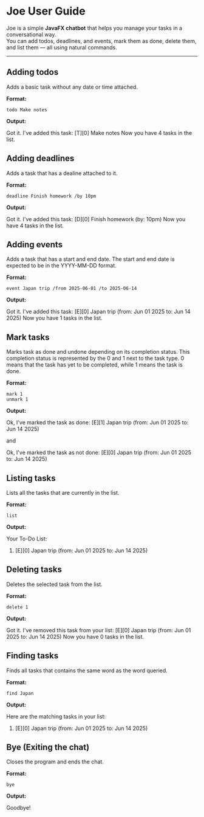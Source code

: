 # Joe User Guide

Joe is a simple **JavaFX chatbot** that helps you manage your tasks in a conversational way.  
You can add todos, deadlines, and events, mark them as done, delete them, and list them — all using natural commands.

---

## Adding todos

Adds a basic task without any date or time attached.


**Format:**  

    todo Make notes

**Output:**  

Got it. I've added this task:
[T][0] Make notes
Now you have 4 tasks in the list.

## Adding deadlines

Adds a task that has a dealine attached to it.

**Format:**  

    deadline Finish homework /by 10pm

**Output:**  

Got it. I've added this task:
[D][0] Finish homework (by: 10pm)
Now you have 4 tasks in the list.

## Adding events

Adds a task that has a start and end date. The start and end date is expected to be in the YYYY-MM-DD format.

**Format:**  

    event Japan trip /from 2025-06-01 /to 2025-06-14

**Output:**  

Got it. I've added this task:
[E][0] Japan trip (from: Jun 01 2025 to: Jun 14 2025)
Now you have 1 tasks in the list.


## Mark tasks 

Marks task as done and undone depending on its completion status. This completion status is represented by the 0 and 1 next to the task type. 0 means that the task has yet to be completed, while 1 means the task is done.

**Format:**  

    mark 1
    unmark 1

**Output:**

Ok, I've marked the task as done:
[E][1] Japan trip (from: Jun 01 2025 to: Jun 14 2025)

and

Ok, I've marked the task as not done:
[E][0] Japan trip (from: Jun 01 2025 to: Jun 14 2025)

## Listing tasks

Lists all the tasks that are currently in the list.

**Format:**  

    list

**Output:**

Your To-Do List:
1. [E][0] Japan trip (from: Jun 01 2025 to: Jun 14 2025)

## Deleting tasks

Deletes the selected task from the list.

**Format:**  

    delete 1

**Output:**

Got it. I've removed this task from your list:
[E][0] Japan trip (from: Jun 01 2025 to: Jun 14 2025)
Now you have 0 tasks in the list.

## Finding tasks

Finds all tasks that contains the same word as the word queried.

**Format:**  

    find Japan

**Output:**

Here are the matching tasks in your list:
1. [E][0] Japan trip (from: Jun 01 2025 to: Jun 14 2025)

## Bye (Exiting the chat)

Closes the program and ends the chat.

**Format:**  

    bye

**Output:**

Goodbye!
